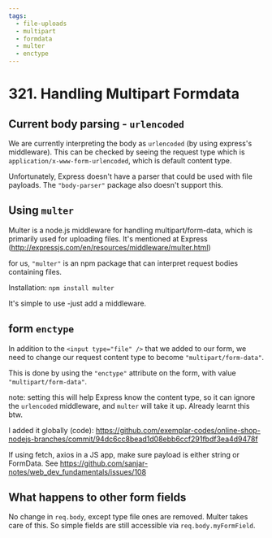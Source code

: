 ```yaml
---
tags:
  - file-uploads
  - multipart
  - formdata
  - multer
  - enctype
---
```

# 321. Handling Multipart Formdata

## Current body parsing - `urlencoded`
We are currently interpreting the body as `urlencoded` (by using express's middleware). This can be checked by seeing the request type which is `application/x-www-form-urlencoded`, which is default content type.

Unfortunately, Express doesn't have a parser that could be used with file payloads. The `"body-parser"` package also doesn't support this.


## Using `multer`
Multer is a node.js middleware for handling multipart/form-data, which is primarily used for uploading files. It's mentioned at Express (http://expressjs.com/en/resources/middleware/multer.html)

for us, `"multer"` is an npm package that can interpret request bodies containing files.

Installation: `npm install multer`

It's simple to use -just add a middleware.


## form `enctype`
In addition to the `<input type="file" />` that we added to our form, we need to change our request  content type to become `"multipart/form-data"`.

This is done by using the `"enctype"` attribute on the form, with value `"multipart/form-data"`.

note: setting this will help Express know the content type, so it can ignore the `urlencoded` middleware, and `multer` will take it up. Already learnt this btw.

I added it globally (code): https://github.com/exemplar-codes/online-shop-nodejs-branches/commit/94dc6cc8bead1d08ebb6ccf291fbdf3ea4d9478f

If using fetch, axios in a JS app, make sure payload is either string or FormData. See https://github.com/sanjar-notes/web_dev_fundamentals/issues/108

## What happens to other form fields
No change in `req.body`, except type file ones are removed. Multer takes care of this.
So simple fields are still accessible via `req.body.myFormField`.